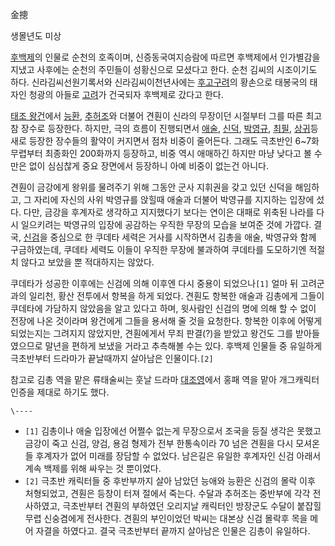 金摠

생몰년도 미상

[후백제](%ED%9B%84%EB%B0%B1%EC%A0%9C.md)의 인물로 순천의 호족이며, 신증동국여지승람에 따르면 후백제에서
인가별감을 지냈고 사후에는 순천의 주민들이 성황신으로 모셨다고 한다. 순천 김씨의 시조이기도 하다. 신라김씨선원기록서와 신라김씨이천년사에는
[후고구려](%ED%9B%84%EA%B3%A0%EA%B5%AC%EB%A0%A4.md)의 황손으로 태봉국의 태자인 청광의 아들로
[고려](%EA%B3%A0%EB%A0%A4.md)가 건국되자 후백제로 갔다고 한다.

[태조 왕건](%ED%83%9C%EC%A1%B0%20%EC%99%95%EA%B1%B4.md)에서
[능환](%EB%8A%A5%ED%99%98.md), [추허조](%EC%B6%94%ED%97%88%EC%A1%B0.md)와 더불어
견훤이 신라의 무장이던 시절부터 그를 따른 최고참 장수로 등장한다. 하지만, 극의 흐름이 진행되면서
[애술](%EC%95%A0%EC%88%A0.md), [신덕](%EC%8B%A0%EB%8D%95.md),
[박영규](%EB%B0%95%EC%98%81%EA%B7%9C.md), [최필](%EC%B5%9C%ED%95%84.md),
[상귀](%EC%83%81%EA%B7%80.md)등 새로 등장한 장수들의 활약이 커지면서 점차 비중이 줄어든다. 그래도 극초반인
6~7화 무렵부터 최종화인 200화까지 등장하고, 비중 역시 애매하긴 하지만 마냥 낮다고 볼 수만은 없이 심심찮게 중요 장면에서 등장하니
아예 비중이 없는건 아니다.

견훤이 금강에게 왕위를 물려주기 위해 그동안 군사 지휘권을 갖고 있던 신덕을 해임하고, 그 자리에 자신의 사위 박영규를 앉힐때 애술과 더불어
박영규를 지지하는 입장에 섰다. 다만, 금강을 후계자로 생각하고 지지했다기 보다는 연이은 대패로 위축된 나라를 다시 일으키려는 박영규의
입장에 공감하는 우직한 무장의 모습을 보여준 것에 가깝다. 결국, [신검](%EC%8B%A0%EA%B2%80.md)을 중심으로 한
쿠데타 세력은 거사를 시작하면서 김총을 애술, 박영규와 함께 구금하였는데, 쿠데타 세력도 이들이 우직한 무장에 불과하여 쿠데타를 도모하기엔
적절치 않다고 보았을 뿐 적대하지는 않았다.

쿠데타가 성공한 이후에는 신검에 의해 이후엔 다시 중용이 되었으나`[1]` 얼마 뒤 고려군과의 일리천, 황산 전투에서 항복을 하게 되었다.
견훤도 항복한 애술과 김총에게 그들이 쿠데타에 가담하지 않았음을 알고 있다고 하며, 윗사람인 신검의 명에 의해 할 수 없이 전장에 나온
것이라며 왕건에게 그들을 용서해 줄 것을 요청한다. 항복한 이후에 어떻게 되었는지는 그려지지 않았지만, 견훤에게서 무죄 판결(?)을 받았고
왕건도 그를 받아들였으므로 말년을 편하게 보냈을 거라고 추측해볼 수는 있다. 후백제 인물들 중 유일하게 극초반부터 드라마가 끝날때까지
살아남은 인물이다.`[2]`

참고로 김총 역을 맡은 류태술씨는 훗날 드라마 [대조영](%EB%8C%80%EC%A1%B0%EC%98%81.md)에서 홍패 역을 맡아
개그캐릭터 인증을 제대로 하기도 했다.

`\----`

  * `[1]` 김총이나 애술 입장에선 어쩔수 없는게 무장으로서 조국을 등질 생각은 못했고 금강이 죽고 신검, 양검, 용검 형제가 전부 한통속이라 70 넘은 견훤을 다시 모셔온들 후계자가 없어 미래를 장담할 수 없었다. 남은길은 유일한 후계자인 신검 아래서 계속 백제를 위해 싸우는 것 뿐이었다.
  * `[2]` 극초반 캐릭터들 중 후반부까지 살아 남았던 능애와 능환은 신검의 몰락 이후 처형되었고, 견훤은 등창이 터져 절에서 죽는다. 수달과 추허조는 중반부에 각각 전사하였고, 극초반부터 견훤의 부하였던 오리지날 캐릭터인 방장군도 수달이 붙잡힐 무렵 신숭겸에게 전사한다. 견훤의 부인이었던 박씨는 대본상 신검 몰락후 목을 메어 자결을 하였다고. 결국 극초반부터 끝까지 살아남은 인물은 김총이 유일하다.

